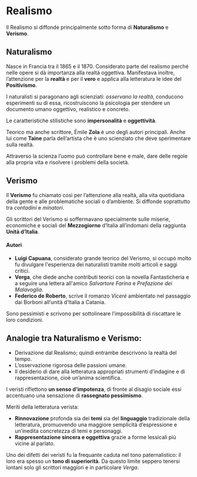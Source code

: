 # Realismo

Il Realismo si diffonde principalmente sotto forma di **Naturalismo** e **Verismo**.

## Naturalismo

Nasce in Francia tra il 1865 e il 1870. Considerato parte del realismo perché nelle opere si dà importanza alla realtà oggettiva.
Manifestava inoltre, l’attenzione per la __realtà__ e per il __vero__ e applica alla letteratura le idee del **Positivismo**.

I naturalisti si paragonano agli scienziati: _osservano la realtà_, conducono esperimenti su di essa, ricostruiscono la psicologia per stendere un documento umano oggettivo, realistico e concreto.

Le caratteristiche stilistiche sono **impersonalità** e **oggettività**.

Teorico ma anche scrittore, Émile __Zola__ è uno degli autori principali. Anche lui come __Taine__ parla dell’artista che è uno scienziato che deve sperimentare sulla realtà.

Attraverso la scienza l’uomo può controllare bene e male, dare delle regole alla propria vita e risolvere i problemi della società.

## Verismo

Il __Verismo__ fu chiamato così per l’attenzione alla realtà, alla vita quotidiana della gente e alle problematiche sociali o d’ambiente. Si diffonde soprattutto tra _contadini_ e _minatori_.

Gli scrittori del Verismo si soffermavano specialmente sulle miserie, economiche e sociali del __Mezzogiorno__ d’Italia all’indomani della raggiunta __Unità d’Italia__.

#### Autori

- __Luigi Capuana__, considerato grande teorico del Verismo, si occupò molto fu divulgare l'esperienza dei naturalisti tramite molti articoli e saggi critici.
- __Verga__, che diede anche contributi teorici con la novella Fantasticheria e a seguire una lettera all'amico _Salvartore Farina_ e _Prefazione dei Malavoglia_.
- __Federico de Roberto__, scrive il romanzo _Viceré_ ambientato nel passaggio dai Borboni all’unità d’Italia a Catania.

Sono pessimisti e scrivono per sottolineare l’impossibilità di riscattare le loro condizioni.


## Analogie tra Naturalismo e Verismo:
- Derivazione dal Realismo; quindi entrambe descrivono la realtà del tempo.
- L’osservazione rigorosa delle passioni umane.
- Il desiderio di dare alla letteratura appropriati strumenti d’indagine e di rappresentazione, cioè un’anima scientifica.


I veristi riflettono __un senso d’impotenza__, di fronte al disagio sociale essi accentuano una sensazione di __rassegnato pessimismo__.

Meriti della letteratura verista:
- __Rinnovazione__ profonda sia dei __temi__ sia del __linguaggio__ tradizionale della letteratura, promuovendo una maggiore semplicità d’espressione e un’inedita concretezza di temi e personaggi.
- __Rappresentazione sincera e oggettiva__ grazie a forme lessicali più vicine al parlato.

Uno dei difetti dei veristi fu la frequante caduta nel tono paternalistico: il loro era spesso un __tono di superiorità__. Da questo limite seppero tenersi lontani solo gli scrittori maggiori e in particolare _Verga_.

